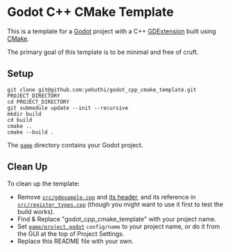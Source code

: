 # Godot C++ CMake Template

This is a template for a [Godot](https://godotengine.org/) project with a C++ [GDExtension](https://docs.godotengine.org/en/stable/tutorials/scripting/gdextension/index.html) built using [CMake](https://cmake.org/).

The primary goal of this template is to be minimal and free of cruft.

## Setup

```shell
git clone git@github.com:yehuthi/godot_cpp_cmake_template.git PROJECT_DIRECTORY
cd PROJECT_DIRECTORY
git submodule update --init --recursive
mkdir build
cd build
cmake ..
cmake --build .
```

The [`game`](./game/) directory contains your Godot project.

## Clean Up

To clean up the template:
- Remove [`src/gdexample.cpp`](./src/gdexample.cpp) and [its header](./src/gdexample.hpp), and its reference in [`src/register_types.cpp`](./src/register_types.cpp) (though you might want to use it first to test the build works).
- Find & Replace "godot_cpp_cmake_template" with your project name.
- Set [`game/project.godot`](./game/project.godot) `config/name` to your project name, or do it from the GUI at the top of Project Settings. 
- Replace this README file with your own.
